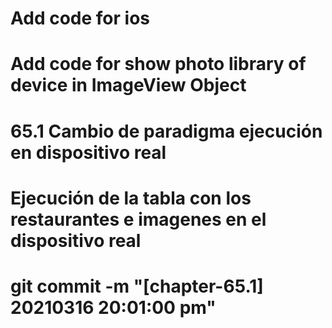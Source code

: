 #   Add code for ios
#   Add code for show photo library of device in ImageView Object
#   65.1 Cambio de paradigma ejecución en dispositivo real
#   Ejecución de la tabla con los restaurantes e imagenes en el dispositivo real
#   git commit -m "[chapter-65.1] 20210316 20:01:00 pm"
